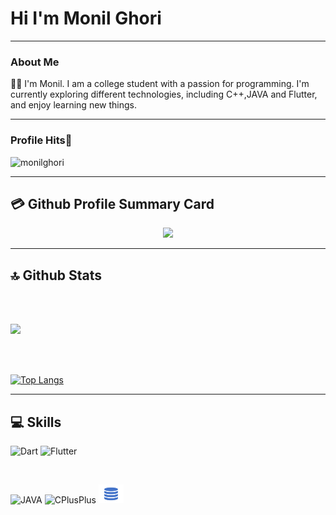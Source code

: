 <h1> Hi I'm Monil Ghori</h1>

---
### About Me



:man_technologist: I'm Monil. I am a college student with a passion for programming. I'm currently exploring different technologies, including C++,JAVA and Flutter, and enjoy learning new things.


---
### Profile Hits🔳
<p align="left"> <img src="https://komarev.com/ghpvc/?username=monilghori&label=Profile%20views&color=0e75b6&style=flat" alt="monilghori" /> </p>

---

## 💳 Github Profile Summary Card
<p align="center">
  <img src="https://github-profile-summary-cards.vercel.app/api/cards/profile-details?username=monilghori&theme=vue"/>
</p>

---


## 🔝 Github Stats


<br></br>
<div>
   <img height="180em" src="https://github-readme-streak-stats.herokuapp.com/?user=monilghori&theme=chartreuse-dark&hide_border=true" />
</div>
   
<br></br>
   
[![Top Langs](https://github-readme-stats-git-masterrstaa-rickstaa.vercel.app/api/top-langs/?username=monilghori)](https://github.com/anuraghazra/github-readme-stats)



  

---

## 💻 Skills
  ![Dart](https://img.shields.io/badge/dart-%230175C2.svg?style=for-the-badge&logo=dart&logoColor=white) 
  ![Flutter](https://img.shields.io/badge/Flutter-%2302569B.svg?style=for-the-badge&logo=Flutter&logoColor=white)   
<div style="display: inline_block"><br>
  <p>
  <img alt="JAVA" height="30" width="40" src="https://cdn.jsdelivr.net/gh/devicons/devicon/icons/java/java-original.svg">
  <img alt="CPlusPlus" height="30" width="40" src="https://cdn.jsdelivr.net/gh/devicons/devicon/icons/cplusplus/cplusplus-original.svg">
  <img alt="SQL" height="30" width="40" src="https://raw.githubusercontent.com/github/explore/80688e429a7d4ef2fca1e82350fe8e3517d3494d/topics/sql/sql.png">
     
  </p>
    
</div>
